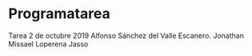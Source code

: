 # Programatarea
Tarea 2 de octubre 2019
Alfonso Sánchez del Valle Escanero. Jonathan Missael Loperena Jasso
